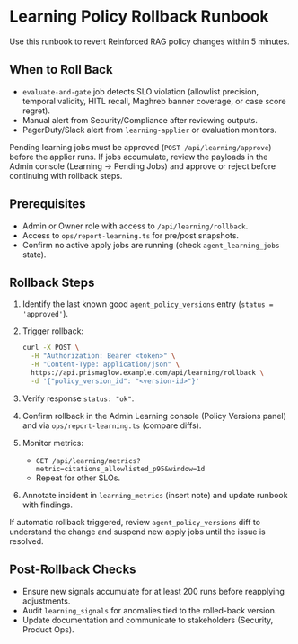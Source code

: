 # Learning Policy Rollback Runbook

Use this runbook to revert Reinforced RAG policy changes within 5 minutes.

## When to Roll Back

- `evaluate-and-gate` job detects SLO violation (allowlist precision, temporal validity, HITL recall,
  Maghreb banner coverage, or case score regret).
- Manual alert from Security/Compliance after reviewing outputs.
- PagerDuty/Slack alert from `learning-applier` or evaluation monitors.

Pending learning jobs must be approved (`POST /api/learning/approve`) before the applier runs. If
jobs accumulate, review the payloads in the Admin console (Learning → Pending Jobs) and approve or
reject before continuing with rollback steps.

## Prerequisites

- Admin or Owner role with access to `/api/learning/rollback`.
- Access to `ops/report-learning.ts` for pre/post snapshots.
- Confirm no active apply jobs are running (check `agent_learning_jobs` state).

## Rollback Steps

1. Identify the last known good `agent_policy_versions` entry (`status = 'approved'`).
2. Trigger rollback:

   ```bash
   curl -X POST \
     -H "Authorization: Bearer <token>" \
     -H "Content-Type: application/json" \
     https://api.prismaglow.example.com/api/learning/rollback \
     -d '{"policy_version_id": "<version-id>"}'
   ```
3. Verify response `status: "ok"`.
4. Confirm rollback in the Admin Learning console (Policy Versions panel) and via
   `ops/report-learning.ts` (compare diffs).
5. Monitor metrics:
   - `GET /api/learning/metrics?metric=citations_allowlisted_p95&window=1d`
   - Repeat for other SLOs.
6. Annotate incident in `learning_metrics` (insert note) and update runbook with findings.

If automatic rollback triggered, review `agent_policy_versions` diff to understand the change and
suspend new apply jobs until the issue is resolved.

## Post-Rollback Checks

- Ensure new signals accumulate for at least 200 runs before reapplying adjustments.
- Audit `learning_signals` for anomalies tied to the rolled-back version.
- Update documentation and communicate to stakeholders (Security, Product Ops).
